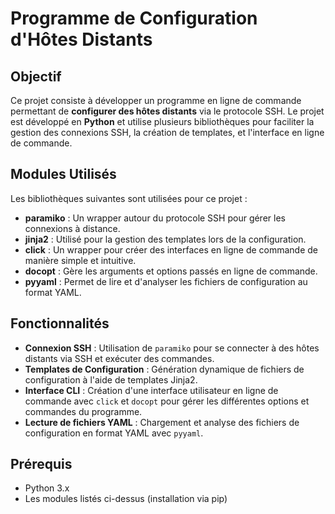 # Programme de Configuration d'Hôtes Distants

## Objectif

Ce projet consiste à développer un programme en ligne de commande permettant de **configurer des hôtes distants** via le protocole SSH. Le projet est développé en **Python** et utilise plusieurs bibliothèques pour faciliter la gestion des connexions SSH, la création de templates, et l'interface en ligne de commande.

## Modules Utilisés

Les bibliothèques suivantes sont utilisées pour ce projet :

- **paramiko** : Un wrapper autour du protocole SSH pour gérer les connexions à distance.
- **jinja2** : Utilisé pour la gestion des templates lors de la configuration.
- **click** : Un wrapper pour créer des interfaces en ligne de commande de manière simple et intuitive.
- **docopt** : Gère les arguments et options passés en ligne de commande.
- **pyyaml** : Permet de lire et d'analyser les fichiers de configuration au format YAML.

## Fonctionnalités

- **Connexion SSH** : Utilisation de `paramiko` pour se connecter à des hôtes distants via SSH et exécuter des commandes.
- **Templates de Configuration** : Génération dynamique de fichiers de configuration à l'aide de templates Jinja2.
- **Interface CLI** : Création d'une interface utilisateur en ligne de commande avec `click` et `docopt` pour gérer les différentes options et commandes du programme.
- **Lecture de fichiers YAML** : Chargement et analyse des fichiers de configuration en format YAML avec `pyyaml`.

## Prérequis

- Python 3.x
- Les modules listés ci-dessus (installation via pip)
